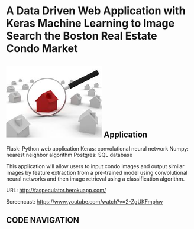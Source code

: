 A Data Driven Web Application with Keras Machine Learning to Image Search the Boston Real Estate Condo Market
===
![picture](/img/glass.jpg)
Application
---

Flask: Python web application
Keras: convolutional neural network
Numpy: nearest neighbor algorithm 
Postgres: SQL database

This application will allow users to input condo images and output similar images by feature extraction from a pre-trained model using convolutional neural networks and then image retrieval using a classification algorithm. 


URL:  http://faspeculator.herokuapp.com/

Screencast: https://www.youtube.com/watch?v=2-ZgUKFmphw


CODE NAVIGATION
---









